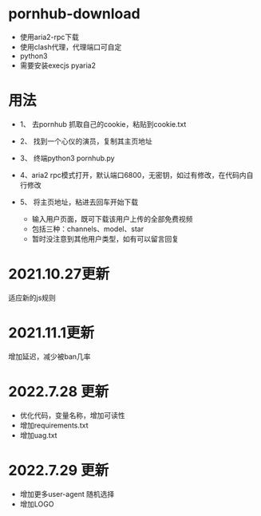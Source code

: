 # pornhub-download

-  使用aria2-rpc下载
-  使用clash代理，代理端口可自定
-  python3
-  需要安装execjs pyaria2

# 用法 
- 1、 去pornhub 抓取自己的cookie，粘贴到cookie.txt
- 2、 找到一个心仪的演员，复制其主页地址
- 3、 终端python3 pornhub.py
- 4、aria2 rpc模式打开，默认端口6800，无密钥，如过有修改，在代码内自行修改
- 5、 将主页地址，粘进去回车开始下载

  - 输入用户页面，既可下载该用户上传的全部免费视频
  - 包括三种：channels、model、star
  - 暂时没注意到其他用户类型，如有可以留言回复


# 2021.10.27更新
适应新的js规则

# 2021.11.1更新
增加延迟，减少被ban几率

# 2022.7.28 更新
- 优化代码，变量名称，增加可读性
- 增加requirements.txt
- 增加uag.txt


# 2022.7.29 更新
- 增加更多user-agent 随机选择
- 增加LOGO                                                                                                                                                                                                                 